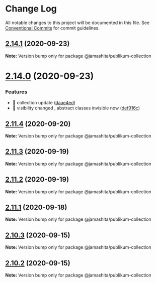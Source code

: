 # Change Log

All notable changes to this project will be documented in this file.
See [Conventional Commits](https://conventionalcommits.org) for commit guidelines.

## [2.14.1](https://github.com/jamashita/publikum/compare/v2.14.0...v2.14.1) (2020-09-23)

**Note:** Version bump only for package @jamashita/publikum-collection





# [2.14.0](https://github.com/jamashita/publikum/compare/v2.11.4...v2.14.0) (2020-09-23)


### Features

* 🎸 collection update ([daae4ed](https://github.com/jamashita/publikum/commit/daae4ed159eaf0f8cafe31853805798fae7dc3aa))
* 🎸 visibility changed , abstract classes invisible now ([def916c](https://github.com/jamashita/publikum/commit/def916c5749c7c4c5a7863d7a959b047c1638742))





## [2.11.4](https://github.com/jamashita/publikum/compare/v2.11.3...v2.11.4) (2020-09-20)

**Note:** Version bump only for package @jamashita/publikum-collection





## [2.11.3](https://github.com/jamashita/publikum/compare/v2.12.0...v2.11.3) (2020-09-19)

**Note:** Version bump only for package @jamashita/publikum-collection





## [2.11.2](https://github.com/jamashita/publikum/compare/v2.12.0...v2.11.2) (2020-09-19)

**Note:** Version bump only for package @jamashita/publikum-collection





## [2.11.1](https://github.com/jamashita/publikum.git/packages/collection/compare/v2.11.0...v2.11.1) (2020-09-18)

**Note:** Version bump only for package @jamashita/publikum-collection





## [2.10.3](https://github.com/jamashita/publikum.git/packages/collection/compare/v2.10.2...v2.10.3) (2020-09-15)

**Note:** Version bump only for package @jamashita/publikum-collection





## [2.10.2](https://github.com/jamashita/publikum.git/packages/collection/compare/v2.10.1...v2.10.2) (2020-09-15)

**Note:** Version bump only for package @jamashita/publikum-collection
